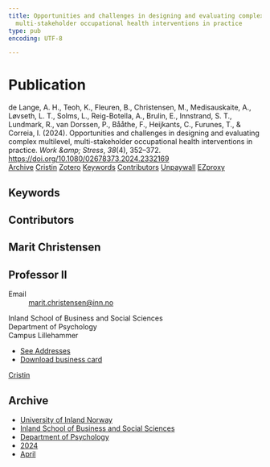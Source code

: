 ```yaml
---
title: Opportunities and challenges in designing and evaluating complex multilevel,
  multi-stakeholder occupational health interventions in practice
type: pub
encoding: UTF-8

---
```

<h1>Publication</h1>
<article id="csl-bib-container-GXXMND66" class="csl-bib-container">
  <div class="csl-bib-body"> <div class="csl-entry">de Lange, A. H., Teoh, K., Fleuren, B., Christensen, M., Medisauskaite, A., Løvseth, L. T., Solms, L., Reig-Botella, A., Brulin, E., Innstrand, S. T., Lundmark, R., van Dorssen, P., Bååthe, F., Heijkants, C., Furunes, T., &#38; Correia, I. (2024). Opportunities and challenges in designing and evaluating complex multilevel, multi-stakeholder occupational health interventions in practice. <i>Work &#38;amp; Stress</i>, <i>38</i>(4), 352–372. <a href="https://doi.org/10.1080/02678373.2024.2332169">https://doi.org/10.1080/02678373.2024.2332169</a></div> </div>
  <div class="csl-bib-buttons">
    <a href="#taxonomy-article-GXXMND66" alt="archive" class="csl-bib-button">Archive</a>
    <a href="https://app.cristin.no/results/show.jsf?id=2263405" alt="Cristin" class="csl-bib-button">Cristin</a>
    <a href="http://zotero.org/groups/5881554/items/GXXMND66" alt="Zotero" class="csl-bib-button">Zotero</a>
    <a href="#keywords-article-GXXMND66" alt="keywords" class="csl-bib-button">Keywords</a>
    <a href="#contributors-article-GXXMND66" alt="contributors" class="csl-bib-button">Contributors</a>
    <a href="https://doi.org/10.1080/02678373.2024.2332169" alt="Unpaywall" class="csl-bib-button">Unpaywall</a>
    <a href="https://doi.org/10.1080/02678373.2024.2332169" alt="EZproxy" class="csl-bib-button">EZproxy</a>
  </div>
  <div id="csl-bib-meta-container-GXXMND66"></div>
</article>
<div id="csl-bib-meta-GXXMND66" class="csl-bib-meta">
  <article id="keywords-article-GXXMND66" class="keywords-article">
    <h1>Keywords</h1>
    
  </article>
  <article id="contributors-article-GXXMND66" class="contributors-article">
    <h1>Contributors</h1>
    <div class="personas"> <div class="vrtx-hinn-person-card"> <div class="photo"> <i class="lar la-user-circle missing-person"></i> </div> <div class="info"> <hgroup><h1>Marit Christensen</h1> <h2>Professor II</h2> </hgroup><dl> <dt>Email</dt> <dd> <a href="mailto:marit.christensen@inn.no">marit.christensen@inn.no</a> </dd> </dl> <p> Inland School of Business and Social Sciences<br> Department of Psychology<br> Campus Lillehammer </p> <ul class="vrtx-hinn-links"> <li><a href="https://www.inn.no/english/find-an-employee/marit-christensen.html#vrtx-hinn-addresses">See Addresses</a></li> <li><a href="https://www.inn.no/english/find-an-employee/marit-christensen.html?vrtx=vcf">Download business card</a></li> </ul> </div> </div> <a href="https://app.cristin.no/persons/show.jsf?id=39683" alt="Cristin URL" class="personas-cristin">Cristin</a> </div>
  </article>
  <article id="taxonomy-article-GXXMND66" class="taxonomy-article">
    <h1>Archive</h1>
    <ul>
      <li><a href="{{< params subfolder >}}en/archive/?key=3DCRN523">University of Inland Norway</a></li>
      <li><a href="{{< params subfolder >}}en/archive/?key=DU8Q9LN9">Inland School of Business and Social Sciences</a></li>
      <li><a href="{{< params subfolder >}}en/archive/?key=KTD9NXA8">Department of Psychology</a></li>
      <li><a href="{{< params subfolder >}}en/archive/?key=LS3MUAPD">2024</a></li>
      <li><a href="{{< params subfolder >}}en/archive/?key=WWLFELQK">April</a></li>
    </ul>
  </article>
</div>
